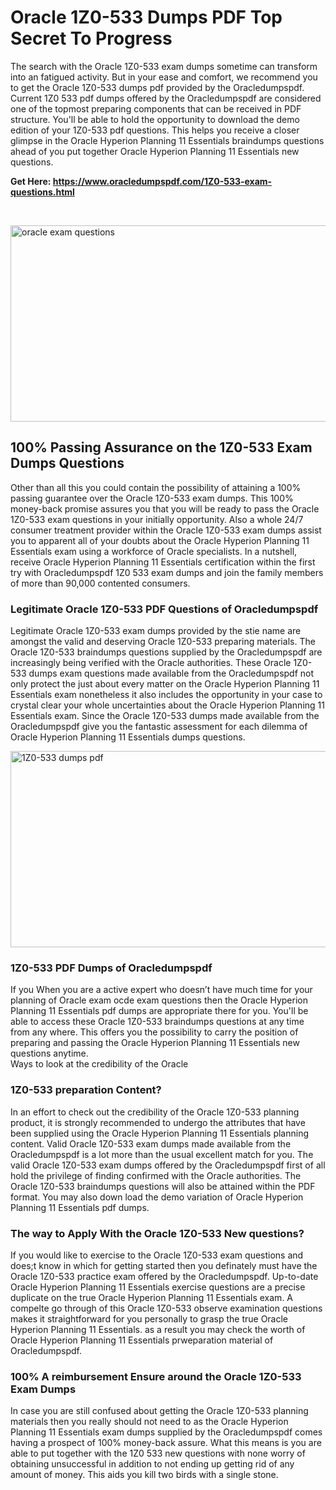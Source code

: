 <h1>Oracle 1Z0-533 Dumps PDF Top Secret To Progress</h1>
<p>The search with the Oracle 1Z0-533 exam dumps sometime can transform into an fatigued activity. But in your ease and comfort, we recommend you to get the Oracle 1Z0-533 dumps pdf provided by the Oracledumpspdf. Current 1Z0 533 pdf dumps offered by the Oracledumpspdf are considered one of the topmost preparing components that can be received in PDF structure. You'll be able to hold the opportunity to download the demo edition of your 1Z0-533 pdf questions. This helps you receive a closer glimpse in the Oracle Hyperion Planning 11 Essentials braindumps questions ahead of you put together Oracle Hyperion Planning 11 Essentials new questions.</p>
<p><strong>Get Here: <a href="https://www.oracledumpspdf.com/1Z0-533-exam-questions.html">https://www.oracledumpspdf.com/1Z0-533-exam-questions.html</a></strong></p>
<p>&nbsp;</p>
<p><span style="font-weight: 400;"><img style="display: block; margin-left: auto; margin-right: auto;" src="https://i.ibb.co/RCKYBmz/digital-marketing-Made-with-Poster-My-Wall.jpg" alt="oracle exam questions" width="850" height="314" /></span></p>
<h2><strong>100% Passing Assurance on the 1Z0-533 Exam Dumps Questions</strong></h2>
<p>Other than all this you could contain the possibility of attaining a 100% passing guarantee over the Oracle 1Z0-533 exam dumps. This 100% money-back promise assures you that you will be ready to pass the Oracle 1Z0-533 exam questions in your initially opportunity. Also a whole 24/7 consumer treatment provider within the Oracle 1Z0-533 exam dumps assist you to apparent all of your doubts about the Oracle Hyperion Planning 11 Essentials exam using a workforce of Oracle specialists. In a nutshell, receive Oracle Hyperion Planning 11 Essentials certification within the first try with Oracledumpspdf 1Z0 533 exam dumps and join the family members of more than 90,000 contented consumers.</p>
<h3><strong>Legitimate Oracle 1Z0-533 PDF Questions of Oracledumpspdf</strong></h3>
<p>Legitimate Oracle 1Z0-533 exam dumps provided by the stie name are amongst the valid and deserving Oracle 1Z0-533 preparing materials. The Oracle 1Z0-533 braindumps questions supplied by the Oracledumpspdf are increasingly being verified with the Oracle authorities. These Oracle 1Z0-533 dumps exam questions made available from the Oracledumpspdf not only protect the just about every matter on the Oracle Hyperion Planning 11 Essentials exam nonetheless it also includes the opportunity in your case to crystal clear your whole uncertainties about the Oracle Hyperion Planning 11 Essentials exam. Since the Oracle 1Z0-533 dumps made available from the Oracledumpspdf give you the fantastic assessment for each dilemma of Oracle Hyperion Planning 11 Essentials dumps questions.</p>
<p><a href="https://www.oracledumpspdf.com/1Z0-533-exam-questions.html"><span style="font-weight: 400;"><img style="display: block; margin-left: auto; margin-right: auto;" src="https://i.ibb.co/zfVYYs0/Digital-Marketing-Agency-Made-with-Poster-My-Wall-1.jpg" alt="1Z0-533 dumps pdf" width="850" height="314" /></span></a></p>
<h3><strong>1Z0-533 PDF Dumps of Oracledumpspdf</strong></h3>
<p>If you When you are a active expert who doesn&rsquo;t have much time for your planning of Oracle exam ocde exam questions then the Oracle Hyperion Planning 11 Essentials pdf dumps are appropriate there for you. You'll be able to access these Oracle 1Z0-533 braindumps questions at any time from any where. This offers you the possibility to carry the position of preparing and passing the Oracle Hyperion Planning 11 Essentials new questions anytime.<br />Ways to look at the credibility of the Oracle</p>
<h3>1Z0-533 preparation Content?</h3>
<p>In an effort to check out the credibility of the Oracle 1Z0-533 planning product, it is strongly recommended to undergo the attributes that have been supplied using the Oracle Hyperion Planning 11 Essentials planning content. Valid Oracle 1Z0-533 exam dumps made available from the Oracledumpspdf is a lot more than the usual excellent match for you. The valid Oracle 1Z0-533 exam dumps offered by the Oracledumpspdf first of all hold the privilege of finding confirmed with the Oracle authorities. The Oracle 1Z0-533 braindumps questions will also be attained within the PDF format. You may also down load the demo variation of Oracle Hyperion Planning 11 Essentials pdf dumps.</p>
<h3>The way to Apply With the Oracle 1Z0-533 New questions?</h3>
<p>If you would like to exercise to the Oracle 1Z0-533 exam questions and does;t know in which for getting started then you definately must have the Oracle 1Z0-533 practice exam offered by the Oracledumpspdf. Up-to-date Oracle Hyperion Planning 11 Essentials exercise questions are a precise duplicate on the true Oracle Hyperion Planning 11 Essentials exam. A compelte go through of this Oracle 1Z0-533 observe examination questions makes it straightforward for you personally to grasp the true Oracle Hyperion Planning 11 Essentials. as a result you may check the worth of Oracle Hyperion Planning 11 Essentials prweparation material of Oracledumpspdf.</p>
<h3><strong>100% A reimbursement Ensure around the Oracle 1Z0-533 Exam Dumps</strong></h3>
<p>In case you are still confused about getting the Oracle 1Z0-533 planning materials then you really should not need to as the Oracle Hyperion Planning 11 Essentials exam dumps supplied by the Oracledumpspdf comes having a prospect of 100% money-back assure. What this means is you are able to put together with the 1Z0 533 new questions with none worry of obtaining unsuccessful in addition to not ending up getting rid of any amount of money. This aids you kill two birds with a single stone.</p>
